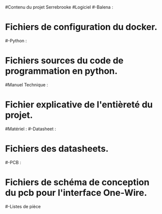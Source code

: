 #Contenu du projet Serrebrooke
#Logiciel
#-Balena :
#        Fichiers de configuration du docker.
#-Python :
#        Fichiers sources du code de programmation en python.
#Manuel Technique :
#        Fichier explicative de l'entièreté du projet.
#Matériel :
#-Datasheet :
#          Fichiers  des datasheets.
#-PCB :
#        Fichiers de schéma de conception du pcb pour l'interface One-Wire.
#-Listes de pièce

        
